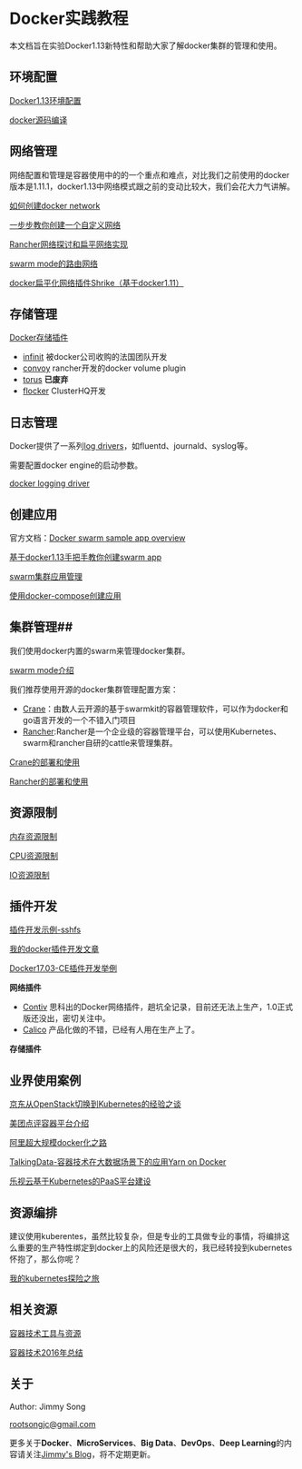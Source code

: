 # Docker实践教程

本文档旨在实验Docker1.13新特性和帮助大家了解docker集群的管理和使用。


## 环境配置

[Docker1.13环境配置](docs/docker_env.md)

[docker源码编译](docs/docker_compile.md)


## 网络管理

网络配置和管理是容器使用中的的一个重点和难点，对比我们之前使用的docker版本是1.11.1，docker1.13中网络模式跟之前的变动比较大，我们会花大力气讲解。

[如何创建docker network](docs/create_network.md)

[一步步教你创建一个自定义网络](docs/create_network_step_by_step.md)

[Rancher网络探讨和扁平网络实现](docs/rancher_network.md)

[swarm mode的路由网络](docs/swarm_mode_routing_mesh.md)

[docker扁平化网络插件Shrike（基于docker1.11）](https://github.com/TalkingData/shrike)

## 存储管理

[Docker存储插件](docs/docker_storage_plugin.md)

- [infinit](docs/infinit.md) 被docker公司收购的法国团队开发
- [convoy](docs/convoy.md) rancher开发的docker volume plugin
- [torus](docs/torus.md) **已废弃**
- [flocker](docs/flocker.md) ClusterHQ开发



## 日志管理

Docker提供了一系列[log drivers](https://docs.docker.com/engine/admin/logging/overview/)，如fluentd、journald、syslog等。

需要配置docker engine的启动参数。

[docker logging driver](docs/docker_logging_driver.md)

## 创建应用

官方文档：[Docker swarm sample app overview](https://docs.docker.com/engine/getstarted-voting-app/)

[基于docker1.13手把手教你创建swarm app](docs/create_swarm_app.md)

[swarm集群应用管理](docs/swarm_app_manage.md)

[使用docker-compose创建应用](docs/docker_compose.md)

## 集群管理##

我们使用docker内置的swarm来管理docker集群。

[swarm mode介绍](docs/swarm_mode.md)

我们推荐使用开源的docker集群管理配置方案：

- [Crane](https://github.com/Dataman-Cloud/crane)：由数人云开源的基于swarmkit的容器管理软件，可以作为docker和go语言开发的一个不错入门项目
- [Rancher](https://github.com/rancher/rancher):Rancher是一个企业级的容器管理平台，可以使用Kubernetes、swarm和rancher自研的cattle来管理集群。

[Crane的部署和使用](docs/crane_usage.md)

[Rancher的部署和使用](docs/rancher_usage.md)

## 资源限制

[内存资源限制](docs/memory_resource_limit.md)

[CPU资源限制](docs/cpu_resource_limit.md)

[IO资源限制](docs/io_resource_limit.md)

## 插件开发

[插件开发示例-sshfs](docs/plugin_developing.md)

[我的docker插件开发文章](http://rootsongjc.github.io/blogs/docker-plugin-develop/)

[Docker17.03-CE插件开发举例](http://rootsongjc.github.io/blogs/docker-plugin-develop/)

**网络插件**

- [Contiv](http://rootsongjc.github.io/tags/contiv/) 思科出的Docker网络插件，趟坑全记录，目前还无法上生产，1.0正式版还没出，密切关注中。
- [Calico](github.com/calico) 产品化做的不错，已经有人用在生产上了。

**存储插件**

## 业界使用案例

[京东从OpenStack切换到Kubernetes的经验之谈](docs/jd_transform_to_kubernetes.md)

[美团点评容器平台介绍](docs/meituan_docker_platform.md)

[阿里超大规模docker化之路](docs/ali_docker.md)

[TalkingData-容器技术在大数据场景下的应用Yarn on Docker](docs/td_yarn_on_docker.md)

[乐视云基于Kubernetes的PaaS平台建设](docs/letv_docker.md)

## 资源编排

建议使用kuberentes，虽然比较复杂，但是专业的工具做专业的事情，将编排这么重要的生产特性绑定到docker上的风险还是很大的，我已经转投到kubernetes怀抱了，那么你呢？

[我的kubernetes探险之旅](http://rootsongjc.github.io/tags/kubernetes/)

## 相关资源

[容器技术工具与资源](docs/tech_resource.md)

[容器技术2016年总结](docs/container_2016.md)

## 关于

Author: Jimmy Song 

rootsongjc@gmail.com

更多关于**Docker**、**MicroServices**、**Big Data**、**DevOps**、**Deep Learning**的内容请关注[Jimmy's Blog](http://rootsongjc.github.io)，将不定期更新。